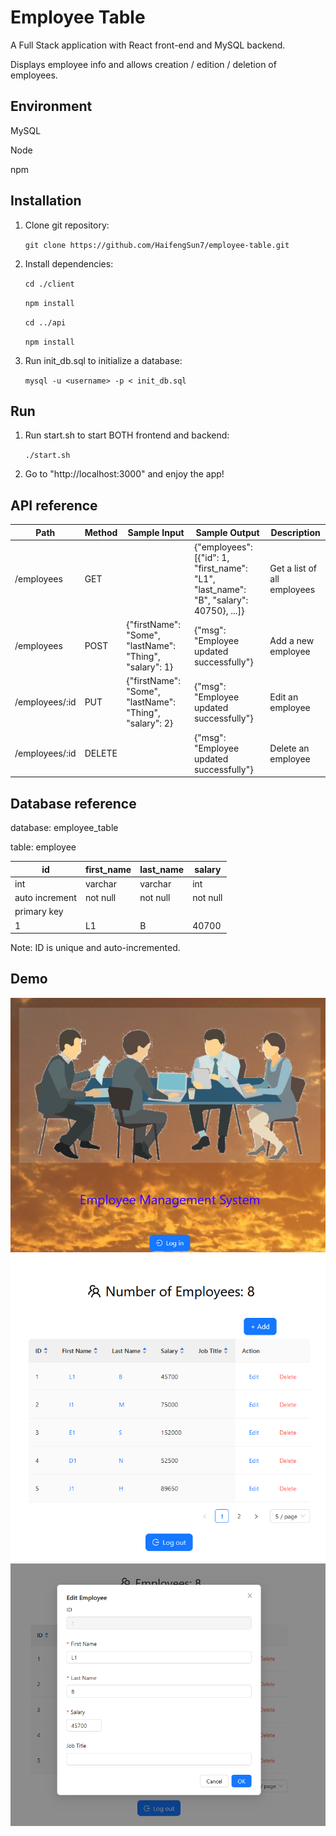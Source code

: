 # Employee Table
A Full Stack application with React front-end and MySQL backend. 

Displays employee info and allows creation / edition / deletion of employees.

## Environment
MySQL

Node

npm


## Installation
1. Clone git repository:

    `git clone https://github.com/HaifengSun7/employee-table.git`

2. Install dependencies:

    `cd ./client`

    `npm install`

    `cd ../api`

    `npm install`

3. Run init_db.sql to initialize a database:

    `mysql -u <username> -p < init_db.sql`

## Run
1. Run start.sh to start BOTH frontend and backend:

    `./start.sh`

2. Go to "http://localhost:3000" and enjoy the app!


## API reference

| Path | Method | Sample Input | Sample Output | Description |
|---|---|---|---|---|
| /employees  | GET |   | {"employees": [{"id": 1, "first_name": "L1", "last_name": "B", "salary": 40750}, ...]}  | Get a list of all employees  |
| /employees  | POST  | {"firstName": "Some", "lastName": "Thing", "salary": 1}  | {"msg": "Employee updated successfully"}  | Add a new employee   |
| /employees/:id  | PUT  | {"firstName": "Some", "lastName": "Thing", "salary": 2}  | {"msg": "Employee updated successfully"}  | Edit an employee |
| /employees/:id  | DELETE  |   | {"msg": "Employee updated successfully"}  | Delete an employee |

## Database reference
database: employee_table

table: employee

| id  | first_name  | last_name  | salary  |
|---|---|---|---|
| int | varchar | varchar | int|
| auto increment| not null  | not null  | not null  |
| primary key |   |   |   |
| 1  | L1  | B  | 40700  |

Note: ID is unique and auto-incremented.

## Demo

![Login](./resources/demo%20(3).png)
![Basic](./resources/demo%20(1).png)
![Edit](./resources/demo%20(2).png)
